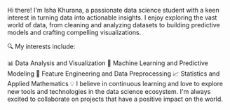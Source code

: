Hi there! I'm Isha Khurana, a passionate data science student with a keen interest in turning data into actionable insights. I enjoy exploring the vast world of data, from cleaning and analyzing datasets to building predictive models and crafting compelling visualizations.

🔍 My interests include:

📊 Data Analysis and Visualization
🤖 Machine Learning and Predictive Modeling
🔄 Feature Engineering and Data Preprocessing
📈 Statistics and Applied Mathematics
💡 I believe in continuous learning and love to explore new tools and technologies in the data science ecosystem. I'm always excited to collaborate on projects that have a positive impact on the world.

<!---
IshaKhurana02/IshaKhurana02 is a ✨ special ✨ repository because its `README.md` (this file) appears on your GitHub profile.
You can click the Preview link to take a look at your changes.
--->
